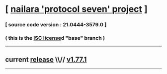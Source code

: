 
# [ [nailara 'protocol seven' project](http://nailara.network/) ]

### [ source code version : 21.0444-3579.0 ]

### ( this is the [ISC license](license)d "base" branch )
---
## current [release](https://github.com/taekiten/nailara/releases) \\\\// [v1.77.1](https://github.com/taekiten/nailara/releases/tag/v1.77.1)
---
